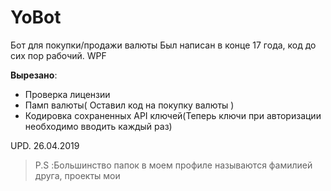 # YoBot
Бот для покупки/продажи валюты
Был написан в конце 17 года, код до сих пор рабочий. WPF

**Вырезано**:
- Проверка лицензии
- Памп валюты( Оставил код на покупку валюты )
- Кодировка сохраненных API ключей(Теперь ключи при авторизации необходимо вводить каждый раз)

UPD. 26.04.2019

> P.S :Большинство папок в моем профиле называются фамилией друга, проекты мои
